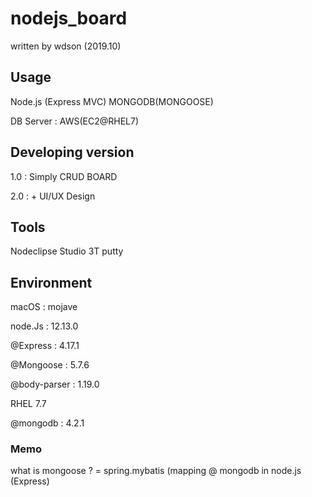 
# nodejs_board
written by wdson (2019.10)

## Usage
Node.js (Express MVC)
MONGODB(MONGOOSE)

DB Server : AWS(EC2@RHEL7)

## Developing version
1.0 : Simply CRUD BOARD

2.0 : + UI/UX Design

## Tools

Nodeclipse
Studio 3T
putty

## Environment

macOS : mojave

node.Js : 12.13.0

 @Express : 4.17.1

 @Mongoose : 5.7.6
 
 @body-parser : 1.19.0


RHEL 7.7

 @mongodb : 4.2.1

### Memo
what is mongoose ? = spring.mybatis (mapping @ mongodb in node.js (Express) 
